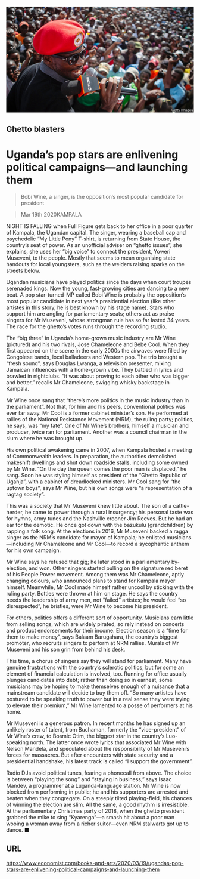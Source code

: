 ![](./images/20200321_BKP006_0.jpg)

## Ghetto blasters

# Uganda’s pop stars are enlivening political campaigns—and launching them

> Bobi Wine, a singer, is the opposition’s most popular candidate for president

> Mar 19th 2020KAMPALA

NIGHT IS FALLING when Full Figure gets back to her office in a poor quarter of Kampala, the Ugandan capital. The singer, wearing a baseball cap and psychedelic “My Little Pony” T-shirt, is returning from State House, the country’s seat of power. As an unofficial adviser on “ghetto issues”, she explains, she uses her “big voice” to connect the president, Yoweri Museveni, to the people. Mostly that seems to mean organising state handouts for local youngsters, such as the welders raising sparks on the streets below.

Ugandan musicians have played politics since the days when court troupes serenaded kings. Now the young, fast-growing cities are dancing to a new beat. A pop star-turned-MP called Bobi Wine is probably the opposition’s most popular candidate in next year’s presidential election (like other artistes in this story, he is best known by his stage name). Stars who support him are angling for parliamentary seats; others act as praise singers for Mr Museveni, whose strongman rule has so far lasted 34 years. The race for the ghetto’s votes runs through the recording studio.

The “big three” in Uganda’s home-grown music industry are Mr Wine (pictured) and his two rivals, Jose Chameleone and Bebe Cool. When they first appeared on the scene in the early 2000s the airwaves were filled by Congolese bands, local balladeers and Western pop. The trio brought a “fresh sound”, says Douglas Lwanga, a television presenter, mixing Jamaican influences with a home-grown vibe. They battled in lyrics and brawled in nightclubs. “It was about proving to each other who was bigger and better,” recalls Mr Chameleone, swigging whisky backstage in Kampala.

Mr Wine once sang that “there’s more politics in the music industry than in the parliament”. Not that, for him and his peers, conventional politics was ever far away. Mr Cool is a former cabinet minister’s son. He performed at rallies of the National Resistance Movement (NRM), the ruling party; politics, he says, was “my fate”. One of Mr Wine’s brothers, himself a musician and producer, twice ran for parliament. Another was a council chairman in the slum where he was brought up.

His own political awakening came in 2007, when Kampala hosted a meeting of Commonwealth leaders. In preparation, the authorities demolished makeshift dwellings and shut down roadside stalls, including some owned by Mr Wine. “On the day the queen comes the poor man is displaced,” he sang. Soon he was styling himself as president of the “Ghetto Republic of Uganja”, with a cabinet of dreadlocked ministers. Mr Cool sang for “the uptown boys”, says Mr Wine, but his own songs were “a representation of a ragtag society”.

This was a society that Mr Museveni knew little about. The son of a cattle-herder, he came to power through a rural insurgency; his personal taste was for hymns, army tunes and the Nashville crooner Jim Reeves. But he had an ear for the demotic. He once got down with the bazukulu (grandchildren) by rapping a folk song. At the elections in 2016, Mr Museveni backed a ragga singer as the NRM’s candidate for mayor of Kampala; he enlisted musicians—including Mr Chameleone and Mr Cool—to record a sycophantic anthem for his own campaign.

Mr Wine says he refused that gig; he later stood in a parliamentary by-election, and won. Other singers started pulling on the signature red beret of his People Power movement. Among them was Mr Chameleone, aptly changing colours, who announced plans to stand for Kampala mayor himself. Meanwhile, Mr Cool made himself rather uncool by sticking with the ruling party. Bottles were thrown at him on stage. He says the country needs the leadership of army men, not “failed” artistes; he would feel “so disrespected”, he bristles, were Mr Wine to become his president.

For others, politics offers a different sort of opportunity. Musicians earn little from selling songs, which are widely pirated, so rely instead on concerts and product endorsements for their income. Election season is a “time for them to make money”, says Balaam Barugahara, the country’s biggest promoter, who recruits singers to perform at NRM rallies. Murals of Mr Museveni and his son grin from behind his desk.

This time, a chorus of singers say they will stand for parliament. Many have genuine frustrations with the country’s sclerotic politics, but for some an element of financial calculation is involved, too. Running for office usually plunges candidates into debt; rather than doing so in earnest, some musicians may be hoping to make themselves enough of a nuisance that a mainstream candidate will decide to buy them off. “So many artistes have postured to be speaking truth to power but in a real sense they were trying to elevate their premium,” Mr Wine lamented to a posse of performers at his home.

Mr Museveni is a generous patron. In recent months he has signed up an unlikely roster of talent, from Buchaman, formerly the “vice-president” of Mr Wine’s crew, to Bosmic Otim, the biggest star in the country’s Luo-speaking north. The latter once wrote lyrics that associated Mr Wine with Nelson Mandela, and speculated about the responsibility of Mr Museveni’s forces for massacres. But after encounters with state security and a presidential handshake, his latest track is called “I support the government”.

Radio DJs avoid political tunes, fearing a phonecall from above. The choice is between “playing the song” and “staying in business,” says Isaac Mandev, a programmer at a Luganda-language station. Mr Wine is now blocked from performing in public; he and his supporters are arrested and beaten when they congregate. On a steeply tilted playing-field, his chances of winning the election are slim. All the same, a good rhythm is irresistible. At the parliamentary Christmas party of 2018, when the ghetto president grabbed the mike to sing “Kyarenga”—a smash hit about a poor man wooing a woman away from a richer suitor—even NRM stalwarts got up to dance. ■

## URL

https://www.economist.com/books-and-arts/2020/03/19/ugandas-pop-stars-are-enlivening-political-campaigns-and-launching-them
